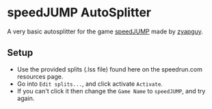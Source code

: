 # speedJUMP AutoSplitter

A very basic autosplitter for the game [speedJUMP](https://gamejolt.com/games/speedjump/646254) made by [zyapguy](https://www.youtube.com/channel/UCc4IizbM0q_JySK3XUY0Drw).

## Setup
- Use the provided splits (.lss file) found here on the speedrun.com resources page.
- Go into `Edit splits...`, and click activate `Activate`.
- If you can't click it then change the `Game Name` to `speedJUMP`, and try again.
